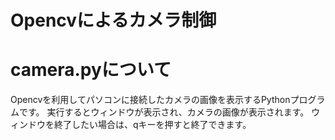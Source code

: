 Opencvによるカメラ制御
====

camera.pyについて
====

Opencvを利用してパソコンに接続したカメラの画像を表示するPythonプログラムです。
実行するとウィンドウが表示され、カメラの画像が表示されます。
ウィンドウを終了したい場合は、qキーを押すと終了できます。
